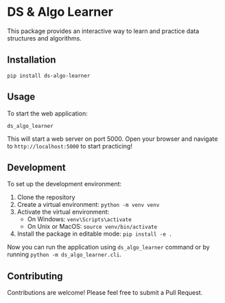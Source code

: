# DS & Algo Learner

This package provides an interactive way to learn and practice data structures and algorithms.

## Installation

```
pip install ds-algo-learner
```

## Usage

To start the web application:

```
ds_algo_learner
```

This will start a web server on port 5000. Open your browser and navigate to `http://localhost:5000` to start practicing!

## Development

To set up the development environment:

1. Clone the repository
2. Create a virtual environment: `python -m venv venv`
3. Activate the virtual environment:
   - On Windows: `venv\Scripts\activate`
   - On Unix or MacOS: `source venv/bin/activate`
4. Install the package in editable mode: `pip install -e .`

Now you can run the application using `ds_algo_learner` command or by running `python -m ds_algo_learner.cli`.

## Contributing

Contributions are welcome! Please feel free to submit a Pull Request.
